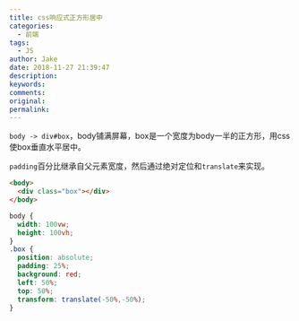 ```yaml
---
title: css响应式正方形居中
categories:
  - 前端
tags:
  - JS
author: Jake
date: 2018-11-27 21:39:47
description:
keywords:
comments:
original:
permalink:
---
```


`body -> div#box`，body铺满屏幕，box是一个宽度为body一半的正方形，用css使box垂直水平居中。

<!-- more -->

`padding`百分比继承自父元素宽度，然后通过绝对定位和`translate`来实现。

```HTML
<body>
  <div class="box"></div>
</body>
```

```css
body {
  width: 100vw;
  height: 100vh;
}
.box {
  position: absolute;
  padding: 25%;
  background: red;
  left: 50%;
  top: 50%;
  transform: translate(-50%,-50%);
}
```
